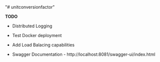 "# unitconversionfactor" 

**TODO**
- Distributed Logging 
- Test Docker deployment
- Add Load Balacing capabilities 

- Swagger Documentation - http://localhost:8081/swagger-ui/index.html
